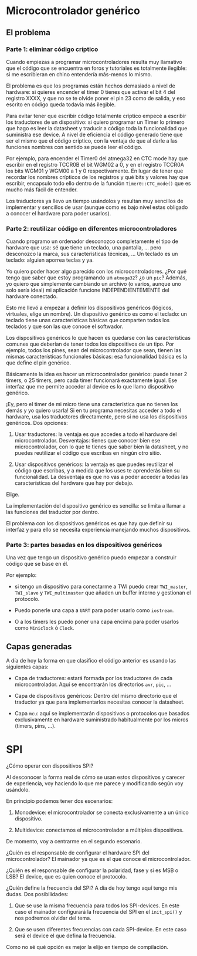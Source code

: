 # Microcontrolador genérico

## El problema

### Parte 1: eliminar código críptico

Cuando empiezas a programar microcontroladores resulta muy llamativo que el
código que se encuentra en foros y tutoriales es totalmente ilegible: si me
escribieran en chino entendería más-menos lo mismo.

El problema es que los programas están hechos demasiado a nivel de hardware:
si quieres encender el timer 0 tienes que activar el bit 4 del registro XXXX,
y que no se te olvide poner el pin 23 como de salida, y eso escrito en código
queda todavía más ilegible.

Para evitar tener que escribir código totalmente críptico empecé a escribir
los traductores de un dispositivo: si quiero programar un Timer lo primero que
hago es leer la datasheet y traducir a código toda la funcionalidad que
suministra ese device. A nivel de eficiencia el código generado tiene que ser
el mismo que el código críptico, con la ventaja de que al darle a las
funciones nombres con sentido se puede leer el código.

Por ejemplo, para encender el Timer0 del atmega32 en CTC mode hay que escribir
en el registro TCCR0B el bit WGM02 a 0, y en el registro TCCR0A los bits WGM01
y WGM00 a 1 y 0 respectivamente. En lugar de tener que recordar los nombres
crípticos de los registros y qué bits y valores hay que escribir, encapsulo
todo ello dentro de la función `Timer0::CTC_mode()` que es mucho más fácil de
entender.

Los traductores ya llevo un tiempo usándolos y resultan muy sencillos de
implementar y sencillos de usar (aunque como es bajo nivel estas obligado a
conocer el hardware para poder usarlos).


### Parte 2: reutilizar código en diferentes microcontroladores

Cuando programo un ordenador desconozco completamente el tipo de hardware que
usa: sé que tiene un teclado, una pantalla, ... pero desconozco la marca, sus
características técnicas, ... Un teclado es un teclado: alguien aporrea teclas
y ya.


Yo quiero poder hacer algo parecido con los microcontroladores. ¿Por qué tengo
que saber que estoy programando un `atmega32`? ¿o un `pic`? Además, yo quiero
que simplemente cambiando un archivo (o varios, aunque uno solo sería ideal)
mi aplicación funcione INDEPENDIENTEMENTE del hardware conectado.


Esto me llevó a empezar a definir los dispositivos genéricos (lógicos,
virtuales, elige un nombre). Un dispositivo genérico es como el teclado: un
teclado tiene unas características básicas que comparten todos los teclados y
que son las que conoce el softwador.

Los dispositivos genéricos lo que hacen es quedarse con las características
comunes que deberían de tener todos los dispositivos de un tipo. Por ejemplo,
todos los pines, sean del microcontrolador que sean, tienen las mismas
características funcionales básicas: esa funcionalidad básica es la que define
el pin genérico.


Básicamente la idea es hacer un microcontrolador genérico: puede tener 2
timers, o 25 timers, pero cada timer funcionará exactamente igual. Ese
interfaz que me permite acceder al device es lo que llamo dispositivo
genérico.


¡Ey, pero el timer de mi micro tiene una característica que no tienen los
demás y yo quiero usarla! Si en tu programa necesitas acceder a todo el
hardware, usa los traductores directamente, pero si no usa los dispositivos
genéricos. Dos opciones:

1. Usar traductores: la ventaja es que accedes a todo el hardware del
   microcontrolador. Desventajas: tienes que conocer bien ese
   microcontrolador, con lo que te tienes que saber bien la datasheet, y no
   puedes reutilizar el código que escribas en ningún otro sitio.

2. Usar dispositivos genéricos: la ventaja es que puedes reutilizar el código
   que escribas, y a medida que los uses te aprenderás bien su funcionalidad.
   La desventaja es que no vas a poder acceder a todas las características del
   hardware que hay por debajo.

Elige.

La implementación del dispositivo genérico es sencilla: se limita a llamar a
las funciones del traductor por dentro.

El problema con los dispositivos genéricos es que hay que definir su interfaz
y para ello se necesita experiencia manejando muchos dispositivos.


### Parte 3: partes basadas en los dispositivos genéricos

Una vez que tengo un dispositivo genérico puedo empezar a construir código que
se base en él. 

Por ejemplo:
* si tengo un dispositivo para conectarme a TWI puedo crear `TWI_master`, 
  `TWI_slave` y `TWI_multimaster` que añaden un buffer interno y gestionan 
  el protocolo. 

* Puedo ponerle una capa a `UART` para poder usarlo como `iostream`. 

* O a los timers les puedo poner una capa encima para poder usarlos como
  `Miniclock` ó `Clock`.



## Capas generadas

A día de hoy la forma en que clasifico el código anterior es usando las
siguientes capas:

* Capa de traductores: estará formada por los traductores de cada 
  microcontrolador.  Aquí se encontrarán los directorios `avr`, `pic`, ...

* Capa de dispositivos genéricos: 
  Dentro del mismo directorio que el traductor ya que para implementarlos
  necesitas conocer la datasheet.
  

* Capa `mcu`: aquí se implementarán dispositivos o protocolos que basados
  exclusivamente en hardware suministrado habitualmente por los micros
  (timers, pins, ...).



# SPI

¿Cómo operar con dispositivos SPI? 

Al desconocer la forma real de cómo se usan estos dispositivos y carecer de
experiencia, voy haciendo lo que me parece y modificando según voy usándolo.

En principio podemos tener dos escenarios:

1. Monodevice: el microcontrolador se conecta exclusivamente a un único
   dispositivo. 

2. Multidevice: conectamos el microcontrolador a múltiples dispositivos.

De momento, voy a centrarme en el segundo escenario.

¿Quién es el responsable de configurar el hardware SPI del microcontrolador?
El mainador ya que es el que conoce el microcontrolador.

¿Quién es el responsable de configurar la polaridad, fase y si es MSB o LSB?
El device, que es quien conoce el protocolo.

¿Quién define la frecuencia del SPI?
A día de hoy tengo aquí tengo mis dudas. Dos posibilidades:

1. Que se use la misma frecuencia para todos los SPI-devices. En este caso el
   mainador configurará la frecuencia del SPI en el `init_spi()` y nos
   podremos olvidar del tema.

2. Que se usen diferentes frecuencias con cada SPI-device. En este caso será
   el device el que defina la frecuencia.

Como no sé qué opción es mejor la elijo en tiempo de compilación.


